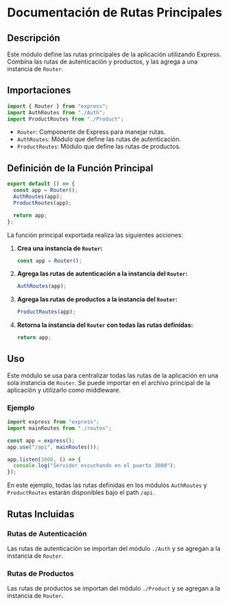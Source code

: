 # Documentación de Rutas Principales

## Descripción

Este módulo define las rutas principales de la aplicación utilizando Express. Combina las rutas de autenticación y productos, y las agrega a una instancia de `Router`.

## Importaciones

```typescript
import { Router } from "express";
import AuthRoutes from "./Auth";
import ProductRoutes from "./Product";
```

- `Router`: Componente de Express para manejar rutas.
- `AuthRoutes`: Módulo que define las rutas de autenticación.
- `ProductRoutes`: Módulo que define las rutas de productos.

## Definición de la Función Principal

```typescript
export default () => {
  const app = Router();
  AuthRoutes(app);
  ProductRoutes(app);

  return app;
};
```

La función principal exportada realiza las siguientes acciones:

1. **Crea una instancia de `Router`:**
    ```typescript
    const app = Router();
    ```

2. **Agrega las rutas de autenticación a la instancia del `Router`:**
    ```typescript
    AuthRoutes(app);
    ```

3. **Agrega las rutas de productos a la instancia del `Router`:**
    ```typescript
    ProductRoutes(app);
    ```

4. **Retorna la instancia del `Router` con todas las rutas definidas:**
    ```typescript
    return app;
    ```

## Uso

Este módulo se usa para centralizar todas las rutas de la aplicación en una sola instancia de `Router`. Se puede importar en el archivo principal de la aplicación y utilizarlo como middleware.

### Ejemplo

```typescript
import express from "express";
import mainRoutes from "./routes";

const app = express();
app.use("/api", mainRoutes());

app.listen(3000, () => {
  console.log("Servidor escuchando en el puerto 3000");
});
```

En este ejemplo, todas las rutas definidas en los módulos `AuthRoutes` y `ProductRoutes` estarán disponibles bajo el path `/api`.

## Rutas Incluidas

### Rutas de Autenticación

Las rutas de autenticación se importan del módulo `./Auth` y se agregan a la instancia de `Router`.

### Rutas de Productos

Las rutas de productos se importan del módulo `./Product` y se agregan a la instancia de `Router`.